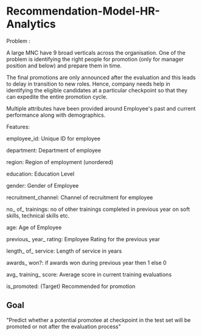 # Recommendation-Model-HR-Analytics

Problem :

A large MNC have 9 broad verticals across the organisation. One of the problem is identifying the right people for promotion (only for manager position and below) and prepare them in time.

The final promotions are only announced after the evaluation and this leads to delay in transition to new roles. Hence, company needs help in identifying the eligible candidates at a particular checkpoint so that they can expedite the entire promotion cycle.

Multiple attributes have been provided around Employee's past and current performance along with demographics.

Features:

employee_id: Unique ID for employee

department: Department of employee

region: Region of employment (unordered)

education: Education Level

gender: Gender of Employee

recruitment_channel: Channel of recruitment for employee

no_ of_ trainings: no of other trainings completed in previous year on soft skills, technical skills etc.

age: Age of Employee

previous_ year_ rating: Employee Rating for the previous year

length_ of_ service: Length of service in years

awards_ won?: if awards won during previous year then 1 else 0

avg_ training_ score: Average score in current training evaluations

is_promoted: (Target) Recommended for promotion


## Goal
"Predict whether a potential promotee at checkpoint in the test set will be promoted or not after the evaluation process"
